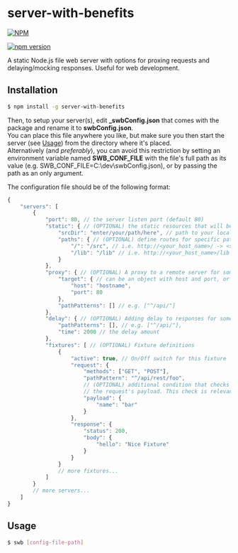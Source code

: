 # server-with-benefits

[![NPM](https://nodei.co/npm/server-with-benefits.png?downloads=true&downloadRank=true)](https://www.npmjs.com/package/server-with-benefits)

[![npm version](https://badge.fury.io/js/server-with-benefits.png)](https://www.npmjs.com/package/server-with-benefits)

A static Node.js file web server with options for proxing requests and delaying/mocking responses. Useful for web development.

## Installation

```sh
$ npm install -g server-with-benefits
```

Then, to setup your server(s), edit **_swbConfig.json** that comes with the package and rename it to **swbConfig.json**.  
You can place this file anywhere you like, but make sure you then start the server (see [Usage](#usage)) from the directory where it's placed.    
Alternatively (and *preferably*), you can avoid this restriction by setting an environment variable named **SWB_CONF_FILE**
with the file's full path as its value (e.g. SWB_CONF_FILE=C:\dev\swbConfig.json), or by passing the path as an only argument.

The configuration file should be of the following format:

```javascript
{
	"servers": [
		{
			"port": 80, // the server listen port (default 80)
			"static": { // (OPTIONAL) the static resources that will be served.
				"srcDir": "enter/your/path/here", // path to your local server root source directory
				"paths": { // (OPTIONAL) define routes for specific paths, relative to the 'srcDir'
					"/": "/src", // i.e. http://<your_host_name>/ -> <srcDir>/src
					"/lib": "/lib" // i.e. http://<your_host_name>/lib -> <srcDir>/lib
				}
			},
			"proxy": { // (OPTIONAL) A proxy to a remote server for some path patterns
				"target": { // can be an object with host and port, or a full url string e.g. "http://myproxy:80"
					"host": "hostname",
					"port": 80
				},
				"pathPatterns": [] // e.g. ["^/api/"]
			},
			"delay": { // (OPTIONAL) Adding delay to responses for some path patterns
				"pathPatterns": [], // e.g. ["^/api/"],
				"time": 2000 // the delay amount
			},
			"fixtures": [ // (OPTIONAL) Fixture definitions
				{
					"active": true, // On/Off switch for this fixture
					"request": {
						"methods": ["GET", "POST"],
						"pathPattern": "^/api/rest/foo",
						// (OPTIONAL) additional condition that checks that the provided object is a subset of
						// the request's payload. This check is relevant only for POST, PUT and OPTIONS methods
						"payload": {
							"name": "bar"
						}
					},
					"response": {
						"status": 200,
						"body": {
							"hello": "Nice Fixture"
						}
					}
				}
				// more fixtures...
			]
		}
		// more servers...
	]
}
```

## Usage

```sh
$ swb [config-file-path]
```
